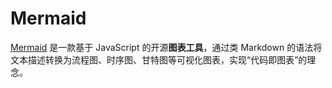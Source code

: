 # Mermaid

[Mermaid](https://mermaid.nodejs.cn/) 是一款基于 JavaScript 的开源**图表工具**，通过类 Markdown 的语法将文本描述转换为流程图、时序图、甘特图等可视化图表，实现“代码即图表”的理念。